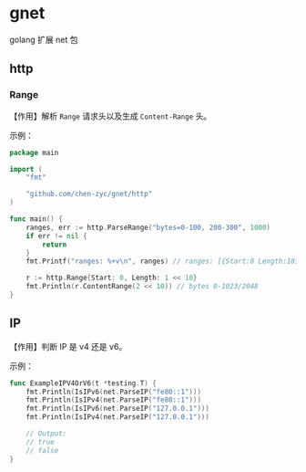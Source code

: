 # gnet

golang 扩展 net 包

## http

### Range

【作用】解析 `Range` 请求头以及生成 `Content-Range` 头。

示例：

```go
package main

import (
	"fmt"

	"github.com/chen-zyc/gnet/http"
)

func main() {
	ranges, err := http.ParseRange("bytes=0-100, 200-300", 1000)
	if err != nil {
		return
	}
	fmt.Printf("ranges: %+v\n", ranges) // ranges: [{Start:0 Length:101} {Start:200 Length:101}]

	r := http.Range{Start: 0, Length: 1 << 10}
	fmt.Println(r.ContentRange(2 << 10)) // bytes 0-1023/2048
}
```


## IP

【作用】判断 IP 是 v4 还是 v6。

示例：

```go
func ExampleIPV4OrV6(t *testing.T) {
	fmt.Println(IsIPv6(net.ParseIP("fe80::1")))
	fmt.Println(IsIPv4(net.ParseIP("fe80::1")))
	fmt.Println(IsIPv6(net.ParseIP("127.0.0.1")))
	fmt.Println(IsIPv4(net.ParseIP("127.0.0.1")))

	// Output:
	// true
	// false
}
```